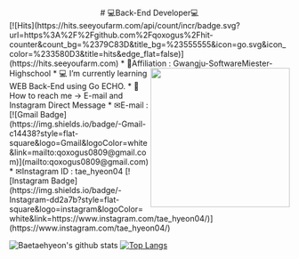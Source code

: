 <div align = center>
# 💻Back-End Developer💻</div>[![Hits](https://hits.seeyoufarm.com/api/count/incr/badge.svg?url=https%3A%2F%2Fgithub.com%2Fqoxogus%2Fhit-counter&count_bg=%2379C83D&title_bg=%23555555&icon=go.svg&icon_color=%233580D3&title=hits&edge_flat=false)](https://hits.seeyoufarm.com)
* 🏫Affiliation : Gwangju-SoftwareMiester-Highschool<img src="https://user-images.githubusercontent.com/69895394/99774446-218a7700-2b51-11eb-9217-77c85380594c.png" align="right" width="250px">
* 💻 I’m currently learning WEB Back-End using Go ECHO.  
* 📩 How to reach me -> E-mail and Instagram Direct Message   
* ✉E-mail : <qoxogus0809@gmail.com>
[![Gmail Badge](https://img.shields.io/badge/-Gmail-c14438?style=flat-square&logo=Gmail&logoColor=white&link=mailto:qoxogus0809@gmail.com)](mailto:qoxogus0809@gmail.com) 
* ✉Instagram ID : tae_hyeon04 [![Instagram Badge](https://img.shields.io/badge/-Instagram-dd2a7b?style=flat-square&logo=instagram&logoColor=white&link=https://www.instagram.com/tae_hyeon04/)](https://www.instagram.com/tae_hyeon04/)

![Baetaehyeon's github stats](https://github-readme-stats.vercel.app/api?username=qoxogus&show_icons=true)
[![Top Langs](https://github-readme-stats.vercel.app/api/top-langs/?username=qoxogus&hide=c)](https://github.com/anuraghazra/github-readme-stats)
<!--
**qoxogus/qoxogus** is a ✨ _special_ ✨ repository because its `README.md` (this file) appears on your GitHub profile.

Here are some ideas to get you started:

- 🔭 I’m currently working on ...
- 🌱 I’m currently learning ...
- 👯 I’m looking to collaborate on ...
- 🤔 I’m looking for help with ...
- 💬 Ask me about ...
- 📫 How to reach me: ...
- 😄 Pronouns: ...
- ⚡ Fun fact: ...
